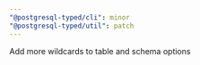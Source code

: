 ```yaml
---
"@postgresql-typed/cli": minor
"@postgresql-typed/util": patch
---
```


Add more wildcards to table and schema options
